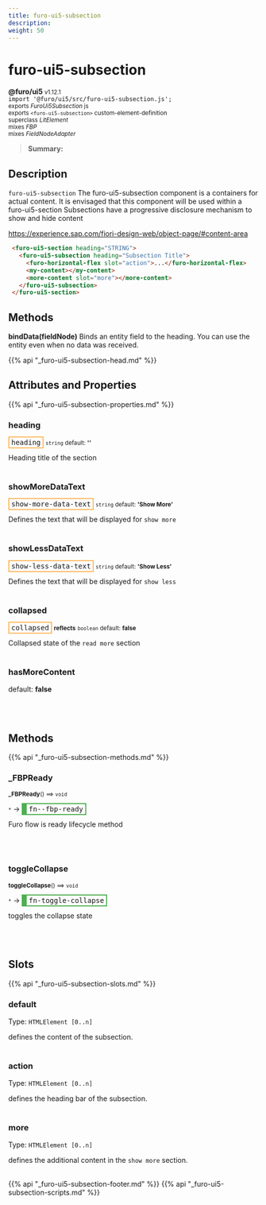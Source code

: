 ```yaml
---
title: furo-ui5-subsection
description: 
weight: 50
---
```


# furo-ui5-subsection
**@furo/ui5** <small>v1.12.1</small>
<br>`import '@furo/ui5/src/furo-ui5-subsection.js';`<small>
<br>exports *FuroUi5Subsection* js
<br>exports `<furo-ui5-subsection>` custom-element-definition
<br>superclass *LitElement*
<br> mixes *FBP*
<br> mixes *FieldNodeAdapter*</small>

> **Summary:** 

## Description

`furo-ui5-subsection`
The furo-ui5-subsection component is a containers for actual content. It is envisaged that this component will be
used within a furo-ui5-section
Subsections have a progressive disclosure mechanism to show and hide content

https://experience.sap.com/fiori-design-web/object-page/#content-area

```html
 <furo-ui5-section heading="STRING">
   <furo-ui5-subsection heading="Subsection Title">
     <furo-horizontal-flex slot="action">...</furo-horizontal-flex>
     <my-content></my-content>
     <more-content slot="more"></more-content>
   </furo-ui5-subsection>
 </furo-ui5-section>
```
## Methods
**bindData(fieldNode)**
Binds an entity field to the heading. You can use the entity even when no data was received.

{{% api "_furo-ui5-subsection-head.md" %}}

## Attributes and Properties
{{% api "_furo-ui5-subsection-properties.md" %}}






### **heading**

<span  style="border-width:2px; border-style: solid;border-color:  rgb(255, 182, 91);font-family:monospace; padding:2px 4px;">heading</span>
<small>`string` default: **&#39;&#39;**</small>

Heading title of the section
<br><br>

### **showMoreDataText**

<span  style="border-width:2px; border-style: solid;border-color:  rgb(255, 182, 91);font-family:monospace; padding:2px 4px;">show-more-data-text</span>
<small>`string` default: **&#39;Show More&#39;**</small>

Defines the text that will be displayed for `show more`
<br><br>

### **showLessDataText**

<span  style="border-width:2px; border-style: solid;border-color:  rgb(255, 182, 91);font-family:monospace; padding:2px 4px;">show-less-data-text</span>
<small>`string` default: **&#39;Show Less&#39;**</small>

Defines the text that will be displayed for `show less`
<br><br>

### **collapsed**

<span  style="border-width:2px; border-style: solid;border-color:  rgb(255, 182, 91);font-family:monospace; padding:2px 4px;">collapsed</span> <small>**reflects**</small>
<small>`boolean` default: **false**</small>

Collapsed state of the `read more` section
<br><br>

### **hasMoreContent**
default: **false**</small>


<br><br>

## Methods
{{% api "_furo-ui5-subsection-methods.md" %}}


### **_FBPReady**
<small>**_FBPReady**() ⟹ `void`</small>

<small>`*`</small> →
<span  style="border-width:2px 2px 2px 10px; border-style: solid;border-color:  rgb(76, 175, 80);font-family:monospace; padding:2px 4px;">fn--fbp-ready</span>

Furo flow is ready lifecycle method

<br><br>


### **toggleCollapse**
<small>**toggleCollapse**() ⟹ `void`</small>

<small>`*`</small> →
<span  style="border-width:2px 2px 2px 10px; border-style: solid;border-color:  rgb(76, 175, 80);font-family:monospace; padding:2px 4px;">fn-toggle-collapse</span>

toggles the collapse state

<br><br>








## Slots
{{% api "_furo-ui5-subsection-slots.md" %}}

### **default**
Type: `HTMLElement [0..n]`

defines the content of the subsection.
<br><br>
### **action**
Type: `HTMLElement [0..n]`

defines the heading bar of the subsection.
<br><br>
### **more**
Type: `HTMLElement [0..n]`

defines the additional content in the `show more` section.
<br><br>

{{% api "_furo-ui5-subsection-footer.md" %}}
{{% api "_furo-ui5-subsection-scripts.md" %}}
